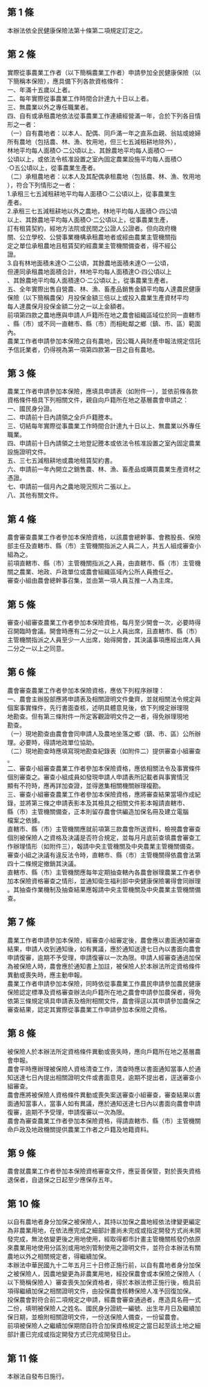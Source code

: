 第 1 條
-------
本辦法依全民健康保險法第十條第二項規定訂定之。

第 2 條
-------
實際從事農業工作者（以下簡稱農業工作者）申請參加全民健康保險（以  
下簡稱本保險），應具備下列各款資格條件：  
一、年滿十五歲以上者。  
二、每年實際從事農業工作時間合計達九十日以上者。  
三、無農業以外之專任職業者。  
四、自有或承租農地依法從事農業工作連續經營滿一年，合於下列各目情  
    形之一者：  
（一）自有農地者：以本人、配偶、同戶滿一年之直系血親、翁姑或媳婦  
      所有農地（包括農、林、漁、牧用地，但三七五減租耕地除外），  
      林地平均每人面積○‧二公頃以上、其餘農地平均每人面積○‧一  
      公頃以上，或依法令核准設置之室內固定農業設施平均每人面積○  
      ‧○五公頃以上，從事農業生產者。  
（二）承租農地者：以本人及其配偶承租農地（包括農、林、漁、牧用地  
      ），符合下列情形之一者：  
      1.承租三七五減租耕地平均每人面積○‧二公頃以上，從事農業生  
        產者。  
      2.承租三七五減租耕地以外之農地，林地平均每人面積○‧四公頃  
        以上、其餘農地平均每人面積○‧二公頃以上，從事農業生產，  
        訂有租賃契約，經地方法院或民間之公證人公證者。但向政府機  
        關、公立學校、公營事業機構承租農地者或經由農業主管機關指  
        定之單位承租農地且租賃契約經農業主管機關備查者，得不經公  
        證。  
      3.自有林地面積未達○‧二公頃，其餘農地面積未達○‧一公頃，  
        但連同承租農地面積合計，林地平均每人面積達○‧四公頃以上  
        、其餘農地平均每人面積達○‧二公頃以上，從事農業生產者。  
五、全年實際出售自營農、林、漁、畜產品銷售金額平均每人達農民健康  
    保險（以下簡稱農保）月投保金額三倍以上或投入農業生產資材平均  
    每人達農保月投保金額二分之一以上金額者。  
前項第四款之農地應與申請人戶籍所在地之農會組織區域位於同一直轄市  
、縣（市）或不同一直轄市、縣（市）而相毗鄰之鄉（鎮、市、區）範圍  
內。  
農業工作者申請參加本保險之自有農地，因公職人員財產申報法規定信託  
予信託業者，仍得視為第一項第四款第一目之自有農地。

第 3 條
-------
農業工作者申請參加本保險，應填具申請表（如附件一），並依前條各款  
資格條件檢具下列相關文件，親自向戶籍所在地之基層農會申請之：  
一、國民身分證。  
二、申請前十日內請領之全戶戶籍謄本。  
三、切結每年實際從事農業工作時間合計達九十日以上、無農業以外專任  
    職業。  
四、申請前十日內請領之土地登記謄本或依法令核准設置之室內固定農業  
    設施證明文件。  
五、三七五減租耕地或農地租賃契約書。  
六、申請前一年內開立之銷售農、林、漁、畜產品或購買農業生產資材之  
    憑證。  
七、申請前一個月內之農地現況照片二張以上。  
八、其他有關文件。

第 4 條
-------
農會審查農業工作者參加本保險資格，以該農會總幹事、會務股長、保險  
部主任及直轄市、縣（市）主管機關指派之人員二人，共五人組成審查小  
組為之。  
前項直轄市、縣（市）主管機關指派之人員，由直轄市、縣（市）主管機  
關之農業、地政、戶政單位或農會組織區域內公所人員擔任之。  
審查小組由農會總幹事召集，並由第一項人員互推一人為主席。

第 5 條
-------
審查小組審查農業工作者參加本保險資格，每月至少開會一次，必要時得  
召開臨時會議。開會時應有二分之一以上人員出席，且直轄市、縣（市）  
主管機關指派之人員至少一人出席，始得開會，其決議事項應經出席人員  
二分之一以上之同意。

第 6 條
-------
農會審查農業工作者參加本保險資格，應依下列程序辦理：  
一、農會主辦股部應將申請表及相關證明文件彙齊，並就相關法令規定與  
    個案事實條件，先行書面查核，述明具體意見後，依下列規定辦理現  
    地勘查。但有第三條附件一所定客觀證明文件之一者，得免辦理現地  
    勘查。  
（一）現地勘查由農會會同申請人及農地坐落之鄉（鎮、市、區）公所辦  
      理。必要時，得請地政單位協助。  
（二）現地勘查時應填寫現地勘查紀錄表（如附件二）提供審查小組審查  
      。  
二、審查小組審查農業工作者參加本保險資格，應依相關法令及事實條件  
    個別審查之。審查小組成員如發現申請人申請表所記載者與事實情況  
    顯有不符時，應再詳加查證，並得邀集相關機關辦理複勘。  
三、審查小組審查農業工作者參加本保險資格，應將審查結果當場作成紀  
    錄，並將第三條之申請表影本及其檢具之相關文件影本報請直轄市、  
    縣（市）主管機關備查，正本則留存農會供編造加保名冊及建立電腦  
    檔案之依據。  
直轄市、縣（市）主管機關應就前項第三款農會所送資料，檢視農會審查  
個別被保險人之資格及決議是否符合規定，並每月月底前查填農會審查工  
作辦理情形（如附件三），報請中央主管機關及中央農業主管機關備查。  
審查小組之決議有違反法令時，直轄市、縣（市）主管機關得依農會法第  
四十二條規定撤銷其決議。  
直轄市、縣（市）主管機關應每年定期抽查轄內各農會辦理農業工作者參  
加本保險資格審查之情形，並通知衛生福利部中央健康保險署得會同辦理  
。其抽查作業機制及抽查結果應報請中央主管機關及中央農業主管機關備  
查。

第 7 條
-------
農業工作者申請參加本保險，經審查小組審定後，農會應以書面通知審查  
結果，申請人收到通知後，如有異議，應於通知送達七日內以書面向農會  
申請復審，逾期不予受理，申請復審以一次為限。申請人經審查通過加保  
為被保險人時，農會應於通知書上加註，被保險人於本辦法所定資格條件  
異動或喪失時，應主動申報。  
農業工作者申請參加本保險，同時依從事農業工作農民申請參加農民健康  
保險認定標準及資格審查辦法向戶籍所在地之農會申請參加農保者，得免  
依第三條規定填具申請表及檢附相關文件，農會得逕以其申請參加農保之  
審查結果，認定其實際從事農業工作申請參加本保險之資格。

第 8 條
-------
被保險人於本辦法所定資格條件異動或喪失時，應向戶籍所在地之基層農  
會申報。  
農會平時應辦理被保險人資格清查工作，清查時應以書面通知當事人於通  
知送達七日內提出相關證明文件或書面意見，逾期不提出者，逕送審查小  
組審查。  
農會應將被保險人資格條件異動或喪失案送審查小組審查，審查結果以書  
面通知當事人，當事人如有異議，應於通知送達七日內以書面向農會申請  
復審，逾期不予受理，申請復審以一次為限。  
農會為審查農業工作者參加本保險資格，得請直轄市、縣（市）主管機關  
命戶政及地政機關提供農業工作者之戶籍及地籍資料。

第 9 條
-------
農會就農業工作者參加本保險資格審查文件，應妥善保管，對於喪失資格  
退保者，自退保之日起至少應保存五年。

第 10 條
--------
以自有農地者身分加保之被保險人，其持以加保之農地經依法律變更編定  
為非農業用地，在依法應完成之細部計畫尚未完成或指定開發方式尚未開  
發完成，無法依變更後之用地使用，經取得都市計畫主管機關核發仍依原  
來農業用地使用分區別或用地別管制使用之證明文件，並符合本辦法有關  
農地以外之相關規定者，得繼續加保。  
本辦法中華民國九十二年五月三十日修正施行前，以自有農地者身分加保  
之被保險人，因農地變更為非農業用地，經投保農會或本保險之保險人（  
以下簡稱保險人）審查喪失加保資格者，得於本辦法修正施行後，檢具前  
項得繼續加保之相關證明文件，由投保農會核轉保險人准予回復加保。  
投保農會對符合前二項規定之申請，經農會審查通過者，應造具名冊一式  
二份，填明被保險人之姓名、國民身分證統一編號、出生年月日及繼續加  
保日期，並檢附相關證明文件，一份送保險人備查，一份留農會。  
前項被保險人之繼續加保期間自符合加保資格規定之當日起至該土地之細  
部計畫已完成或指定開發方式已完成開發日止。

第 11 條
--------
本辦法自發布日施行。

